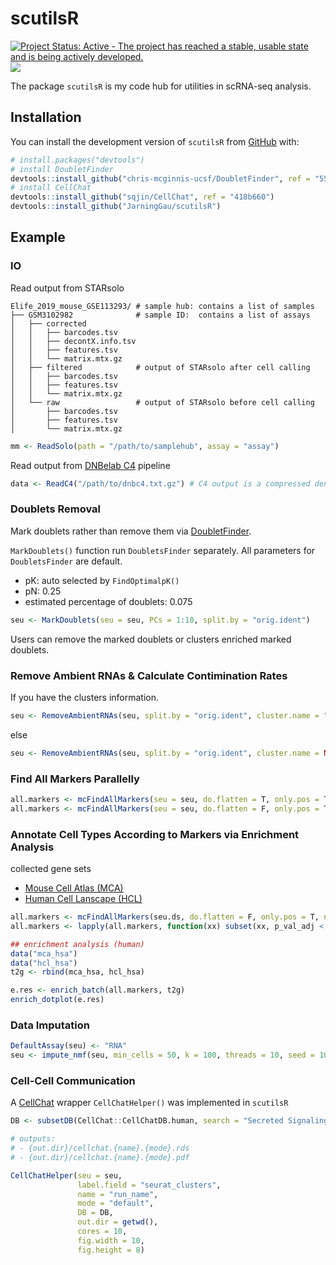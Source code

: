 
# scutilsR

[![Project Status: Active - The project has reached a stable, usable
state and is being actively
developed.](http://www.repostatus.org/badges/latest/active.svg)](http://www.repostatus.org/#active)
[![](https://img.shields.io/badge/devel%20version-0.1.0-green.svg)](https://github.com/jarninggau/scutilsR)

The package `scutilsR` is my code hub for utilities in scRNA-seq
analysis.

## Installation

You can install the development version of `scutilsR` from
[GitHub](https://github.com/) with:

``` r
# install.packages("devtools")
# install DoubletFinder
devtools::install_github("chris-mcginnis-ucsf/DoubletFinder", ref = "554097b")
# install CellChat
devtools::install_github("sqjin/CellChat", ref = "418b660")
devtools::install_github("JarningGau/scutilsR")
```

## Example

### IO

Read output from STARsolo

    Elife_2019_mouse_GSE113293/ # sample hub: contains a list of samples
    ├── GSM3102982              # sample ID:  contains a list of assays
    │   ├── corrected
    │   │   ├── barcodes.tsv
    │   │   ├── decontX.info.tsv
    │   │   ├── features.tsv
    │   │   └── matrix.mtx.gz
    │   ├── filtered            # output of STARsolo after cell calling
    │   │   ├── barcodes.tsv
    │   │   ├── features.tsv
    │   │   └── matrix.mtx.gz
    │   └── raw                 # output of STARsolo before cell calling
    │       ├── barcodes.tsv
    │       ├── features.tsv
    │       └── matrix.mtx.gz

``` r
mm <- ReadSolo(path = "/path/to/samplehub", assay = "assay")
```

Read output from [DNBelab
C4](https://github.com/MGI-tech-bioinformatics/DNBelab_C_Series_scRNA-analysis-software)
pipeline

``` r
data <- ReadC4("/path/to/dnbc4.txt.gz") # C4 output is a compressed dense matrix
```

### Doublets Removal

Mark doublets rather than remove them via
[DoubletFinder](https://github.com/chris-mcginnis-ucsf/DoubletFinder).

`MarkDoublets()` function run `DoubletsFinder` separately. All
parameters for `DoubletsFinder` are default.

- pK: auto selected by `FindOptimalpK()`
- pN: 0.25
- estimated percentage of doublets: 0.075

``` r
seu <- MarkDoublets(seu = seu, PCs = 1:10, split.by = "orig.ident")
```

Users can remove the marked doublets or clusters enriched marked
doublets.

### Remove Ambient RNAs & Calculate Contimination Rates

If you have the clusters information.

``` r
seu <- RemoveAmbientRNAs(seu, split.by = "orig.ident", cluster.name = "seurat_clusters")
```

else

``` r
seu <- RemoveAmbientRNAs(seu, split.by = "orig.ident", cluster.name = NULL)
```

### Find All Markers Parallelly

``` r
all.markers <- mcFindAllMarkers(seu = seu, do.flatten = T, only.pos = T, n.cores = 10) # returns a data.frame
all.markers <- mcFindAllMarkers(seu = seu, do.flatten = F, only.pos = T, n.cores = 10) # returns a list
```

### Annotate Cell Types According to Markers via Enrichment Analysis

collected gene sets

- [Mouse Cell Atlas (MCA)](https://doi.org/10.1016/j.cell.2018.02.001)
- [Human Cell Lanscape (HCL)](https://doi.org/10.1038/s41586-020-2157-4)

``` r
all.markers <- mcFindAllMarkers(seu.ds, do.flatten = F, only.pos = T, n.cores = 20)
all.markers <- lapply(all.markers, function(xx) subset(xx, p_val_adj < 1e-10 & avg_log2FC > log2(2))$Gene.name.uniq)

## enrichment analysis (human)
data("mca_hsa")
data("hcl_hsa")
t2g <- rbind(mca_hsa, hcl_hsa)

e.res <- enrich_batch(all.markers, t2g)
enrich_dotplot(e.res)
```

### Data Imputation

``` r
DefaultAssay(seu) <- "RNA"
seu <- impute_nmf(seu, min_cells = 50, k = 100, threads = 10, seed = 1024)
```

### Cell-Cell Communication

A [CellChat](https://github.com/sqjin/CellChat) wrapper
`CellChatHelper()` was implemented in `scutilsR`

``` r
DB <- subsetDB(CellChat::CellChatDB.human, search = "Secreted Signaling")

# outputs:
# - {out.dir}/cellchat.{name}.{mode}.rds
# - {out.dir}/cellchat.{name}.{mode}.pdf

CellChatHelper(seu = seu, 
               label.field = "seurat_clusters", 
               name = "run_name", 
               mode = "default", 
               DB = DB, 
               out.dir = getwd(), 
               cores = 10, 
               fig.width = 10, 
               fig.height = 8)
```
